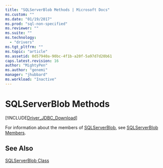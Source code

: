```yaml
---
title: "SQLServerBlob Methods | Microsoft Docs"
ms.custom: ""
ms.date: "01/19/2017"
ms.prod: "sql-non-specified"
ms.reviewer: ""
ms.suite: ""
ms.technology: 
  - "drivers"
ms.tgt_pltfrm: ""
ms.topic: "article"
ms.assetid: 0d57940a-90bc-4f1b-a20f-5a97d7d20b61
caps.latest.revision: 16
author: "MightyPen"
ms.author: "genemi"
manager: "jhubbard"
ms.workload: "Inactive"
---
```

# SQLServerBlob Methods
[!INCLUDE[Driver_JDBC_Download](../../../includes/driver_jdbc_download.md)]

  For information about the members of [SQLServerBlob](../../../connect/jdbc/reference/sqlserverblob-class.md), see [SQLServerBlob Members](../../../connect/jdbc/reference/sqlserverblob-members.md).  
  
## See Also  
 [SQLServerBlob Class](../../../connect/jdbc/reference/sqlserverblob-class.md)  
  
  
